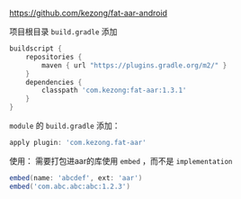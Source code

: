 https://github.com/kezong/fat-aar-android

项目根目录 `build.gradle` 添加

```Groovy
buildscript {
    repositories {
        maven { url "https://plugins.gradle.org/m2/" }
    }
    dependencies {
        classpath 'com.kezong:fat-aar:1.3.1'
    }
}
```

`module` 的 `build.gradle` 添加：

```Groovy
apply plugin: 'com.kezong.fat-aar'
```

使用：
需要打包进aar的库使用 `embed` ，而不是 `implementation`

```Groovy
embed(name: 'abcdef', ext: 'aar')
embed('com.abc.abc:abc:1.2.3')
```
